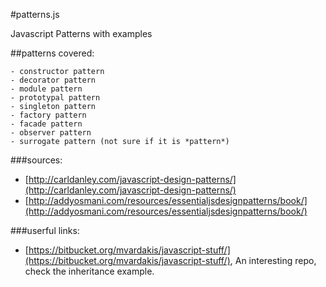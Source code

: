 #patterns.js

Javascript Patterns with examples

##patterns covered:

    - constructor pattern
    - decorator pattern
    - module pattern
    - prototypal pattern
    - singleton pattern
    - factory pattern
    - facade pattern
    - observer pattern
    - surrogate pattern (not sure if it is *pattern*)
    
    
###sources:
* [http://carldanley.com/javascript-design-patterns/](http://carldanley.com/javascript-design-patterns/)
* [http://addyosmani.com/resources/essentialjsdesignpatterns/book/](http://addyosmani.com/resources/essentialjsdesignpatterns/book/)

###userful links:
* [https://bitbucket.org/mvardakis/javascript-stuff/](https://bitbucket.org/mvardakis/javascript-stuff/), An interesting repo, check the inheritance example.
